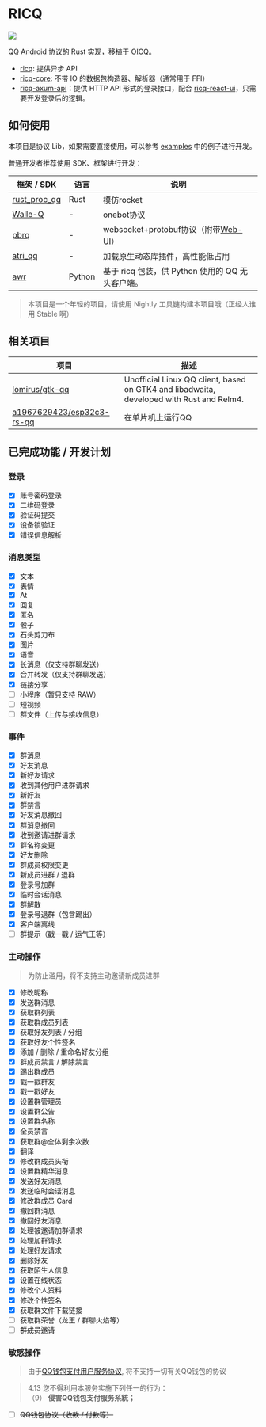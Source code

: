 # RICQ

![](https://socialify.git.ci/lz1998/ricq/image?forks=1&issues=1&language=1&owner=1&pattern=Circuit%20Board&pulls=1&stargazers=1&theme=Dark)

QQ Android 协议的 Rust 实现，移植于 [OICQ](https://github.com/takayama-lily/oicq)。

- [ricq](https://crates.io/crates/ricq): 提供异步 API
- [ricq-core](https://crates.io/crates/ricq-core): 不带 IO 的数据包构造器、解析器（通常用于 FFI）
- [ricq-axum-api](https://github.com/lz1998/ricq/tree/master/examples/ricq-axum-api)：提供 HTTP API 形式的登录接口，配合 [ricq-react-ui](https://github.com/lz1998/ricq-react-ui)，只需要开发登录后的逻辑。

## 如何使用

本项目是协议 Lib，如果需要直接使用，可以参考 [examples](https://github.com/lz1998/ricq/tree/master/examples) 中的例子进行开发。

普通开发者推荐使用 SDK、框架进行开发：

| 框架 / SDK | 语言 | 说明 |
| ---- | ---- | ---- |
| [rust_proc_qq](https://github.com/niuhuan/rust_proc_qq) | Rust | 模仿rocket |
| [Walle-Q](https://github.com/abrahum/walle-q) | - | onebot协议 |
| [pbrq](https://github.com/ProtobufBot/pbrq) | - | websocket+protobuf协议（附带[Web-UI](https://github.com/ProtobufBot/pbrq-react-ui)） |
| [atri_qq](https://github.com/LaoLittle/atri_qq) | - | 加载原生动态库插件，高性能低占用 |
| [awr](https://github.com/Wybxc/awr) | Python | 基于 ricq 包装，供 Python 使用的 QQ 无头客户端。 |

> 本项目是一个年轻的项目，请使用 Nightly 工具链构建本项目哦（正经人谁用 Stable 啊）

## 相关项目

| 项目 | 描述 |
| ---- | ---- |
| [lomirus/gtk-qq](https://github.com/lomirus/gtk-qq) | Unofficial Linux QQ client, based on GTK4 and libadwaita, developed with Rust and Relm4. |
| [a1967629423/esp32c3-rs-qq](https://github.com/a1967629423/esp32c3-rs-qq) | 在单片机上运行QQ |

## 已完成功能 / 开发计划

### 登录

- [x] 账号密码登录
- [x] 二维码登录
- [x] 验证码提交
- [x] 设备锁验证
- [x] 错误信息解析

### 消息类型

- [x] 文本
- [x] 表情
- [x] At
- [x] 回复
- [x] 匿名
- [x] 骰子
- [x] 石头剪刀布
- [x] 图片
- [x] 语音
- [x] 长消息（仅支持群聊发送）
- [x] 合并转发（仅支持群聊发送）
- [x] 链接分享
- [ ] 小程序（暂只支持 RAW）
- [ ] 短视频
- [ ] 群文件（上传与接收信息）

### 事件

- [x] 群消息
- [x] 好友消息
- [x] 新好友请求
- [x] 收到其他用户进群请求
- [x] 新好友
- [x] 群禁言
- [x] 好友消息撤回
- [x] 群消息撤回
- [x] 收到邀请进群请求
- [x] 群名称变更
- [x] 好友删除
- [x] 群成员权限变更
- [x] 新成员进群 / 退群
- [x] 登录号加群
- [x] 临时会话消息
- [x] 群解散
- [x] 登录号退群（包含踢出）
- [x] 客户端离线
- [ ] 群提示（戳一戳 / 运气王等）

### 主动操作

> 为防止滥用，将不支持主动邀请新成员进群

- [x] 修改昵称
- [x] 发送群消息
- [x] 获取群列表
- [x] 获取群成员列表
- [x] 获取好友列表 / 分组
- [x] 获取好友个性签名
- [x] 添加 / 删除 / 重命名好友分组
- [x] 群成员禁言 / 解除禁言
- [x] 踢出群成员
- [x] 戳一戳群友
- [x] 戳一戳好友
- [x] 设置群管理员
- [x] 设置群公告
- [x] 设置群名称
- [x] 全员禁言
- [x] 获取群@全体剩余次数
- [x] 翻译
- [x] 修改群成员头衔
- [x] 设置群精华消息
- [x] 发送好友消息
- [x] 发送临时会话消息
- [x] 修改群成员 Card
- [x] 撤回群消息
- [x] 撤回好友消息
- [x] 处理被邀请加群请求
- [x] 处理加群请求
- [x] 处理好友请求
- [x] 删除好友
- [x] 获取陌生人信息
- [x] 设置在线状态
- [x] 修改个人资料
- [x] 修改个性签名
- [x] 获取群文件下载链接
- [ ] 获取群荣誉（龙王 / 群聊火焰等）
- [ ] ~~群成员邀请~~

### 敏感操作

> 由于[QQ钱包支付用户服务协议](https://www.tenpay.com/v2/html5/basic/public/agreement/protocol_mqq_pay.shtml), 将不支持一切有关QQ钱包的协议

> 4.13 您不得利用本服务实施下列任一的行为：
> \
> （9） **侵害QQ钱包支付服务系統；**

- [ ] ~~QQ钱包协议（收款 / 付款等）~~
